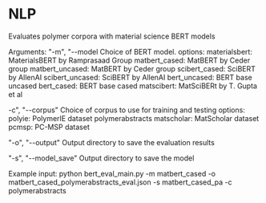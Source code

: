 # NLP

Evaluates polymer corpora with material science BERT models

Arguments:
"-m", "--model        Choice of BERT model.
                      options:
                      materialsbert: MaterialsBERT by Ramprasaad Group
                      matbert_cased: MatBERT by Ceder group
                      matbert_uncased: MatBERT by Ceder group
                      scibert_cased: SciBERT by AllenAI
                      scibert_uncased: SciBERT by AllenAI
                      bert_uncased: BERT base uncased
                      bert_cased: BERT base cased
                      matscibert: MatSciBERt by T. Gupta et al

-c", "--corpus"       Choice of corpus to use for training and testing
                      options:
                      polyie: PolymerIE dataset
                      polymerabstracts
                      matscholar: MatScholar dataset
                      pcmsp: PC-MSP dataset

"-o", "--output"      Output directory to save the evaluation results

"-s", "--model_save"  Output directory to save the model

Example input:
python bert_eval_main.py -m matbert_cased -o matbert_cased_polymerabstracts_eval.json -s matbert_cased_pa -c polymerabstracts
